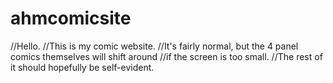 # ahmcomicsite
//Hello.
//This is my comic website.
//It's fairly normal, but the 4 panel comics themselves will shift around
//if the screen is too small. 
//The rest of it should hopefully be self-evident.
